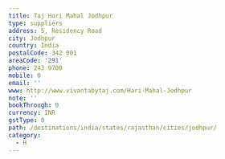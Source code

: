 ```yaml
---
title: Taj Hari Mahal Jodhpur
type: suppliers
address: 5, Residency Road
city: Jodhpur
country: India
postalCode: 342 001
areaCode: '291'
phone: 243 9700
mobile: 0
email: ''
www: http://www.vivantabytaj.com/Hari-Mahal-Jodhpur
note: ''
bookThrough: 0
currency: INR
gstType: 0
path: /destinations/india/states/rajasthan/cities/jodhpur/
category:
  - H
---
```



